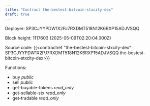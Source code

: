 ```yaml
---
title: "Contract the-bestest-bitcoin-stxcity-dex"
draft: true
---
```

Deployer: SP3CJYYPDW1X2PJ7RXDMT518N12K6RXP15ADJVSQQ


 



Block height: 1117603 (2025-05-09T02:20:04.000Z)

Source code: {{<contractref "the-bestest-bitcoin-stxcity-dex" SP3CJYYPDW1X2PJ7RXDMT518N12K6RXP15ADJVSQQ the-bestest-bitcoin-stxcity-dex>}}

Functions:

* buy _public_
* sell _public_
* get-buyable-tokens _read_only_
* get-sellable-stx _read_only_
* get-tradable _read_only_
